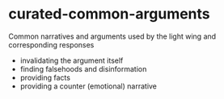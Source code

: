 # curated-common-arguments

Common narratives and arguments used by the light wing and corresponding responses 
- invalidating the argument itself
- finding falsehoods and disinformation
- providing facts
- providing a counter (emotional) narrative
